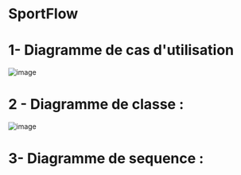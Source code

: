 # SportFlow

# 1- Diagramme  de cas d'utilisation

![image](https://github.com/user-attachments/assets/7017c502-43b9-4e35-8695-15b178119182)

# 2 - Diagramme de classe : 

![image](https://github.com/user-attachments/assets/b1205fda-f060-4756-acef-ea05ba899369)


# 3- Diagramme de sequence  : 



